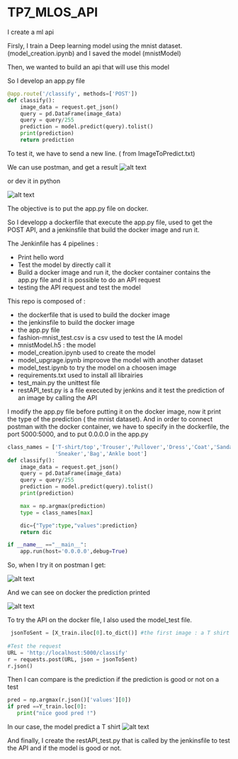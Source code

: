 # TP7_MLOS_API
I create a ml api


Firsly, I train a Deep learning model using the mnist dataset. (model_creation.ipynb) and I saved the model (mnistModel)


Then, we wanted to build an api that will use this model

So I develop an app.py file 

```python
@app.route('/classify', methods=['POST'])
def classify():
    image_data = request.get_json()
    query = pd.DataFrame(image_data)
    query = query/255
    prediction = model.predict(query).tolist()
    print(prediction)
    return prediction
```
To test it, we have to send a new line. ( from ImageToPredict.txt)  

We can use postman, and get a result
![alt text](https://github.com/MatthieuHanania/TP7_MLOS_API/blob/main/pict/Screenshot_1.png)

or dev it in python

![alt text](https://github.com/MatthieuHanania/TP7_MLOS_API/blob/main/pict/Screenshot_2.png)

The objective is to put the app.py file on docker.

So I developp a dockerfile that execute the app.py file, used to get the POST API, and a jenkinsfile that build the docker image and run it.

The Jenkinfile has 4 pipelines : 
- Print hello word
- Test the model by directly call it
- Build a docker image and run it, the docker container contains the app.py file and it is possible to do an API request
- testing the API request and test the model

This repo is composed of : 

- the dockerfile that is used to build the docker image
- the jenkinsfile to build the docker image
- the app.py file
- fashion-mnist_test.csv is a csv used to test the IA model
- mnistModel.h5 : the model
- model_creation.ipynb used to create the model
- model_upgrage.ipynb improove the model with another dataset
- model_test.ipynb to try the model on a choosen image
- requirements.txt used to install all librairies
- test_main.py the unittest file
- restAPI_test.py is a file executed by jenkins and it test the prediction of an image by calling the API

I modify the app.py file before putting it on the docker image, now it print the type of the prediction ( the mnist dataset).
And in order to connect postman with the docker container, we have to specify in the dockerfile, the port 5000:5000, and to put 0.0.0.0 in the app.py
```python
class_names = ['T-shirt/top','Trouser','Pullover','Dress','Coat','Sandal','Shirt',
               'Sneaker','Bag','Ankle boot']
def classify():
    image_data = request.get_json()
    query = pd.DataFrame(image_data)
    query = query/255
    prediction = model.predict(query).tolist()
    print(prediction)

    max = np.argmax(prediction)
    type = class_names[max]

    dic={"Type":type,"values":prediction}
    return dic

if __name__ =="__main__":
    app.run(host='0.0.0.0',debug=True)

```

So, when I try it on postman I get:

![alt text](https://github.com/MatthieuHanania/TP7_MLOS_API/blob/main/pict/app%20on%20docker.png)

And we can see on docker the prediction printed

![alt text](https://github.com/MatthieuHanania/TP7_MLOS_API/blob/main/pict/dockerPostRequest.png)


To try the API on the docker file, I also used the model_test file. 
```python
 jsonToSent = [X_train.iloc[0].to_dict()] #the first image : a T shirt
 
#Test the request
URL = 'http://localhost:5000/classify'
r = requests.post(URL, json = jsonToSent)
r.json()
```

 Then I can compare is the prediction if the prediction is good or not on a test
 ```python
pred = np.argmax(r.json()['values'][0])
if pred ==Y_train.loc[0]:
    print("nice good pred !")
```
In our case, the model predict a T shirt
![alt text](https://github.com/MatthieuHanania/TP7_MLOS_API/blob/main/pict/T%20shirt%20image.png)

And finally, I create the restAPI_test.py that is called by the jenkinsfile to test the API and if the model is good or not.

